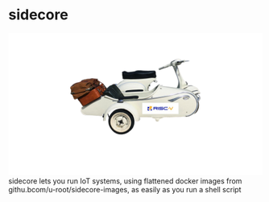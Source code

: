 # sidecore

![Sidecore](art/sidecorelogo.png)
sidecore lets you run IoT systems, using flattened docker images from githu.bcom/u-root/sidecore-images, as easily as you run a shell script
